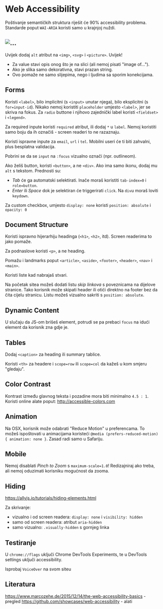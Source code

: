 # Web Accessibility

Poštivanje semantičkih struktura riješit će 90% accessibility problema.
Standarde poput `WAI-ARIA` koristi samo u krajnjoj nuždi.

## <img alt=...>

Uvijek dodaj `alt` atribut na `<img>`, `<svg>` i `<picture>`. Uvijek!
* Za value stavi opis onog što je na slici (ali nemoj pisati "image of...").
* Ako je slika samo dekorativna, stavi prazan string.
* Ovo pomaže ne samo slijepima, nego i ljudima sa sporim konekcijama.

## Forms

Koristi `<label>`, bilo implicitni (s `<input>` unutar njega), bilo eksplicitni (s `for=input-id`). Nikako nemoj koristiti `placeholder` umjesto `<label>`, jer se skriva na fokus. Za `radio` buttone i njihovo zajednički label koristi `<fieldset>` i `<legend>`.

Za required inpute koristi `required` atribut, ili dodaj `*` u `label`. Nemoj koristiti samo boju da ih označiš - screen readeri to ne razaznaju.

Koristi ispravne inpute za `email`, `url` i `tel`. Mobilni useri će ti biti zahvalni, plus besplatna validacija.

Pobrini se da se `input` na `:focus` vizualno označi (npr. outlineom).

Ako želiš button, koristi `<button>`, a ne `<div>`. Ako ima samo ikonu, dodaj mu `alt` s tekstom. Prednosti su:
* *Tab* će ga automatski selektirati. Inače moraš koristiti `tab-index=0` i `role=button`.
* *Enter* ili *Space* dok je selektiran će triggerirati `click`. Na `div`u moraš loviti `keydown`.

Za custom checkbox, umjesto `display: none` koristi `position: absolute` i `opacity: 0`

## Document Structure

Koristi ispravno hijerarhiju headinga (`<h1>`, `<h2>`, itd). Screen readerima to jako pomaže.

Za podnaslove koristi `<p>`, a ne heading.

Pomažu i landmarks poput `<article>`, `<aside>`, `<footer>`, `<header>`, `<nav>` i `<main>`.

Koristi liste kad nabrajaš stvari.

Na početak sitea možeš dodati listu *skip linkova* s poveznicama na dijelove stranice. Tako korisnik može skipati header ili otići direktno na footer bez da čita cijelu stranicu. Listu možeš vizualno sakriti s `position: absolute`.

## Dynamic Content

U slučaju da JS-om brišeš element, potrudi se pa prebaci `focus` na idući element da korisnik zna gdje je.

## Tables

Dodaj `<caption>` za heading ili summary tablice.

Koristi `<th>` za headere i `scope=row` ili `scope=col` da kažeš u kom smjeru "gledaju".

## Color Contrast

Kontrast između glavnog teksta i pozadine mora biti minimalno `4.5 : 1`. Koristi online alate poput: http://accessible-colors.com

## Animation

Na OSX, korisnik može odabrati "Reduce Motion" u preferencama. To možeš ispoštovati u animacijama koristeći `@media (prefers-reduced-motion) { animation: none }`. Zasad radi samo u Safariju.

## Mobile

Nemoj disablati *Pinch to Zoom* s `maximum-scale=1.0`! Redizajniraj ako treba, ali nemoj oduzimati korisniku mogućnost da zooma.

## Hiding

https://allyjs.io/tutorials/hiding-elements.html

Za skrivanje:
* vizualno i od screen readera: `display: none` i `visibility: hidden`
* samo od screen readera: atribut `aria-hidden`
* samo vizualno: `.visually-hidden` s gornjeg linka

## Testiranje

U `chrome://flags` uključi Chrome DevTools Experiments, te u DevTools settings uključi accessibility.

Isprobaj `VoiceOver` na svom siteu

## Literatura

https://www.marcozehe.de/2015/12/14/the-web-accessibility-basics - pregled
https://github.com/showcases/web-accessibility - alati
